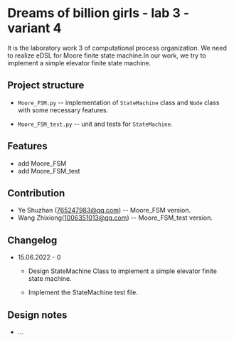 # Dreams of billion girls - lab 3 - variant 4

It is the laboratory work 3 of computational process organization.
We need to realize eDSL for Moore finite state machine.In our work,
we try to implement a simple elevator finite state machine.

## Project structure

- `Moore_FSM.py` -- implementation of `StateMachine` class and `Node` class with some necessary features.

- `Moore_FSM_test.py` -- unit and tests for `StateMachine`.

## Features

- add Moore_FSM
- add Moore_FSM_test

## Contribution

- Ye Shuzhan (765247983@qq.com) -- Moore_FSM version.
- Wang Zhixiong(1006351013@qq.com)  -- Moore_FSM_test version.

## Changelog

- 15.06.2022 - 0

  - Design StateMachine Class to  implement a simple elevator finite state machine.

  - Implement the StateMachine test file.

## Design notes

- ...
